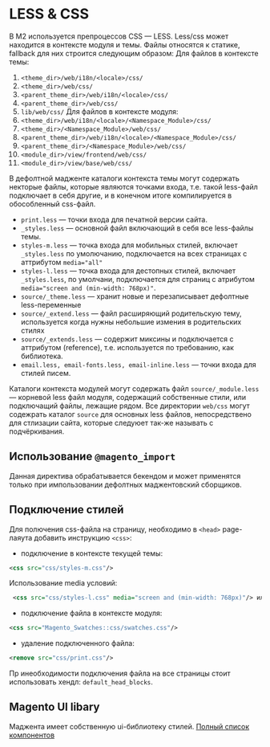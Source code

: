 # LESS & CSS

В M2 используется препроцессов CSS — LESS. Less/css может находится в контексте модуля и темы. Файлы относятся к статике, fallback для них строится следующим образом:
Для файлов в контексте темы:
1. `<theme_dir>/web/i18n/<locale>/css/`
2. `<theme_dir>/web/css/`
3. `<parent_theme_dir>/web/i18n/<locale>/css/`
4. `<parent_theme_dir>/web/css/`
5. `lib/web/css/`
Для файлов в контексте модуля:
1. `<theme_dir>/web/i18n/<locale>/<Namespace_Module>/css/`
2. `<theme_dir>/<Namespace_Module>/web/css/`
3. `<parent_theme_dir>/web/i18n/<locale>/<Namespace_Module>/css/`
4. `<parent_theme_dir>/<Namespace_Module>/web/css/`
5. `<module_dir>/view/frontend/web/css/`
6. `<module_dir>/view/base/web/css/`

В дефолтной мадженте каталоги контекста темы могут содержать некторые файлы, которые являются точками входа, т.е. такой less-файл подключает в себя другие, и в конечном итоге компилируется в обособленный css-файл.

* `print.less` — точки входа для печатной версии сайта.
* `_styles.less` — основной файл включающий в себя все less-файлы темы.
* `styles-m.less` — точка входа для мобильных стилей, включает `_styles.less` по умолючанию, подключается на всех страницах с аттрибутом `media="all"`
* `styles-l.less` — точка входа для дестопных стилей, включает `_styles.less`, по умолчани, подключается для страниц с атрибутом `media="screen and (min-width: 768px)"`.
* `source/_theme.less` — хранит новые и перезаписывает дефолтные less-переменные
* `source/_extend.less` — файл расширяющий родительскую тему, используется когда нужны небольшие измения в родительских стилях
* `source/_extends.less` — содержит миксины и подключается с аттрибутом (reference), т.е. используется по требованию, как библиотека.
* `email.less, email-fonts.less, email-inline.less` — точки входа для стилей писем.

Каталоги контекста модулей могут содержать файл `source/_module.less` — корневой less файл модуля, содержащий собственные стили, или подключащий файлы, лежащие рядом.
Все директории `web/css` могут содежрать каталог `source` для основных less файлов, непосредствено для стлизации сайта, которые следуюет так-же называть с подчёркивания.

## Использование `@magento_import`

Данная директива обрабатывается бекендом и может применятся только при импользовании дефолтных маджентовский сборщиков.

## Подключение стилей

Для полючения css-файла на страницу, необходимо в `<head>` page-лаяута добавить инструкцию `<css>`:
* подключение в контексте текущей темы:
```XML
<css src="css/styles-m.css"/>
```
Использование media условий:
```XML
 <css src="css/styles-l.css" media="screen and (min-width: 768px)"/> или <css src="css/print.css" media="print" />
```
* подключение файла в контексте модуля:
```XML
<css src="Magento_Swatches::css/swatches.css"/>
```
* удаление подключенного файла:
```XML
<remove src="css/print.css"/>
```
Пр инеобходимости подключения файла на все страницы стоит использовать хендл: `default_head_blocks`.

## Magento UI libary

Маджента имеет собственную ui-библиотеку стилей.
[Полный список компонентов](https://devdocs.magento.com/guides/v2.2/frontend-dev-guide/css-topics/theme-ui-lib.html#library_elements)
